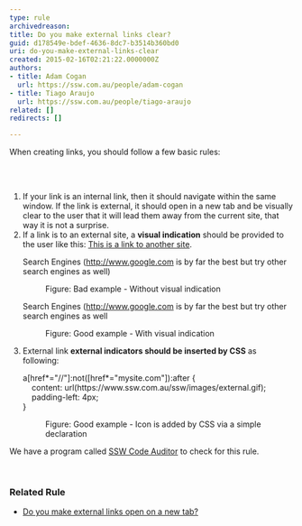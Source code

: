 ```yaml
---
type: rule
archivedreason: 
title: Do you make external links clear?
guid: d178549e-bdef-4636-8dc7-b3514b360bd0
uri: do-you-make-external-links-clear
created: 2015-02-16T02:21:22.0000000Z
authors:
- title: Adam Cogan
  url: https://ssw.com.au/people/adam-cogan
- title: Tiago Araujo
  url: https://ssw.com.au/people/tiago-araujo
related: []
redirects: []

---
```



<p>When creating&#160;links,​​ you should&#160;follow a few basic rules&#58;
​                <br></p>
<br><excerpt class='endintro'></excerpt><br>
<ol><li>If your link is an internal link, then it should navigate&#160;within the same window. If the link is external, it should open in a new tab and be visually clear to the user that it will lead them away from the current site, that way it is not a surprise.<br></li><li>If a link is to an external site, a 
      <b>visual indication</b> should be provided to the user like this&#58; 
      <a href="http&#58;//www.ssw.com.au/ssw/Redirect/Microsoft/microsoft.htm" target="_blank">This is a link to another site</a>. 
      <dl class="badImage"><p class="ssw15-rteElement-GreyBox">Search Engines (<a class="ignore" href="http&#58;//www.ssw.com.au/ssw/Redirect/Web/Google.htm" target="_blank">http&#58;//www.google.com</a> is by far the best but try other search engines as well)</p><dd>Figure&#58; Bad example - Without visual indication</dd></dl><dl class="goodImage"><p class="ssw15-rteElement-GreyBox">Search Engines (<a href="http&#58;//www.ssw.com.au/ssw/Redirect/Web/Google.htm" target="_blank">http&#58;//www.google.com</a>&#160;is by far the best but try other search engines as well</p><dd>Figure&#58; Good example - With visual indication<br></dd></dl></li><li>External link 
      <strong>external indicators should be inserted by CSS</strong> as following&#58; 
      <dl class="goodImage"><p class="ssw15-rteElement-CodeArea">a[href*=&quot;//&quot;]&#58;not([href*=&quot;mysite.com&quot;])&#58;after &#123; 
            <br>&#160; &#160; content&#58; url(https&#58;//www.ssw.com.au/ssw/images/external.gif); 
            <br>&#160; &#160; padding-left&#58; 4px;<br>&#125;</p><dd>Figure&#58; Good example - Icon is added by CSS via a simple declaration<br></dd></dl></li></ol><p class="ssw15-rteElement-YellowBorderBox">We have a program called 
   <a href="http&#58;//www.ssw.com.au/ssw/CodeAuditor/">SSW Code Auditor</a> to check for this rule.<br></p> ​<br>
<div><h3>Related&#160;Rule 
      <br></h3><ul><li>
         <a href=/external-links-open-on-a-new-tab>
Do you make external links open on a new tab?​​</a>​<br></li></ul>
   <br>
</div>


